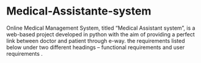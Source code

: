 # Medical-Assistante-system
Online Medical Management System, titled “Medical Assistant system”, is a web-based project developed in python with the aim of providing a perfect link between doctor and patient through e-way. the requirements listed below under two different headings – functional requirements and user requirements . 

